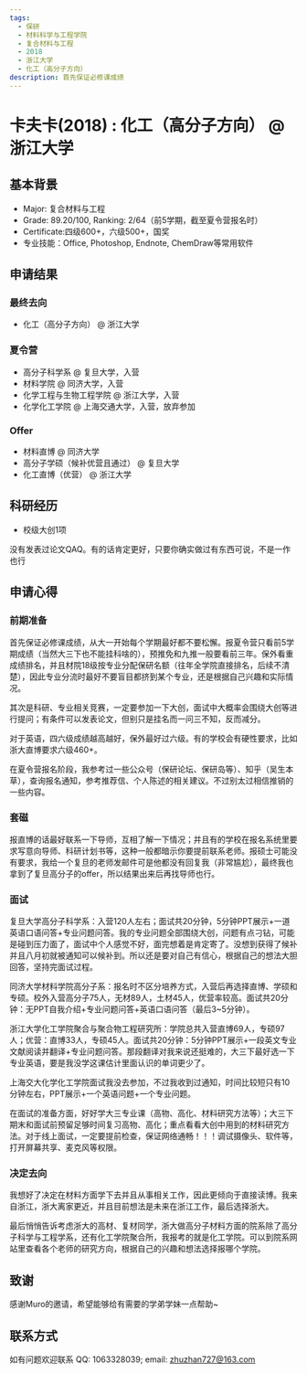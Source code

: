 ```yaml
---
tags:
  - 保研
  - 材料科学与工程学院
  - 复合材料与工程
  - 2018
  - 浙江大学
  - 化工（高分子方向）
description: 首先保证必修课成绩
---
```


# 卡夫卡(2018) : 化工（高分子方向） @ 浙江大学

## 基本背景

- Major: 复合材料与工程
- Grade: 89.20/100, Ranking: 2/64（前5学期，截至夏令营报名时）
- Certificate:四级600+，六级500+，国奖
- 专业技能：Office, Photoshop, Endnote, ChemDraw等常用软件

## 申请结果

### 最终去向

- 化工（高分子方向） @ 浙江大学

### 夏令营

- 高分子科学系 @ 复旦大学，入营
- 材料学院 @ 同济大学，入营
- 化学工程与生物工程学院 @ 浙江大学，入营
- 化学化工学院 @ 上海交通大学，入营，放弃参加

### Offer

- 材料直博 @ 同济大学
- 高分子学硕（候补优营且通过） @ 复旦大学
- 化工直博（优营） @ 浙江大学

## 科研经历

- 校级大创1项

没有发表过论文QAQ。有的话肯定更好，只要你确实做过有东西可说，不是一作也行

## 申请心得

### 前期准备

首先保证必修课成绩，从大一开始每个学期最好都不要松懈。报夏令营只看前5学期成绩（当然大三下也不能挂科啥的），预推免和九推一般要看前三年。保外看重成绩排名，并且材院18级按专业分配保研名额（往年全学院直接排名，后续不清楚），因此专业分流时最好不要盲目都挤到某个专业，还是根据自己兴趣和实际情况。

其次是科研、专业相关竞赛，一定要参加一下大创，面试中大概率会围绕大创等进行提问；有条件可以发表论文，但别只是挂名而一问三不知，反而减分。

对于英语，四六级成绩越高越好，保外最好过六级。有的学校会有硬性要求，比如浙大直博要求六级460+。

在夏令营报名阶段，我参考过一些公众号（保研论坛、保研岛等）、知乎（吴生本草），查询报名通知，参考推荐信、个人陈述的相关建议。不过别太过相信推销的一些内容。

### 套磁

报直博的话最好联系一下导师，互相了解一下情况；并且有的学校在报名系统里要求写意向导师、科研计划书等，这种一般都暗示你要提前联系老师。报硕士可能没有要求，我给一个复旦的老师发邮件可是他都没有回复我（非常尴尬），最终我也拿到了复旦高分子的offer，所以结果出来后再找导师也行。 

### 面试

复旦大学高分子科学系：入营120人左右；面试共20分钟，5分钟PPT展示+一道英语口语问答+专业问题问答。我的专业问题全部围绕大创，问题有点刁钻，可能是碰到压力面了，面试中个人感觉不好，面完想着是肯定寄了。没想到获得了候补并且八月初就被通知可以候补到。所以还是要对自己有信心，根据自己的想法大胆回答，坚持完面试过程。

同济大学材料学院高分子系：报名时不区分培养方式，入营后再选择直博、学硕和专硕。校外入营高分子75人，无材89人，土材45人，优营率较高。面试共20分钟：无PPT自我介绍+专业问题问答+英语口语问答（最后3~5分钟）。

浙江大学化工学院聚合与聚合物工程研究所：学院总共入营直博69人，专硕97人；优营：直博33人，专硕45人。面试共20分钟：5分钟PPT展示+一段英文专业文献阅读并翻译+专业问题问答。那段翻译对我来说还挺难的，大三下最好选一下专业英语，要是我没学这课估计里面认识的单词更少了。

上海交大化学化工学院面试我没去参加，不过我收到过通知，时间比较短只有10分钟左右，PPT展示+一个英语问题+一个专业问题。

在面试的准备方面，好好学大三专业课（高物、高化、材料研究方法等）；大三下期末和面试前预留足够时间复习高物、高化；重点看看大创中用到的材料研究方法。对于线上面试，一定要提前检查，保证网络通畅！！！调试摄像头、软件等，打开屏幕共享、麦克风等权限。

### 决定去向

我想好了决定在材料方面学下去并且从事相关工作，因此更倾向于直接读博。我来自浙江，浙大离家更近，并且目前想法是未来在浙江工作，最后选择浙大。

最后悄悄告诉考虑浙大的高材、复材同学，浙大做高分子材料方面的院系除了高分子科学与工程学系，还有化工学院聚合所，我报考的就是化工学院。可以到院系网站里查看各个老师的研究方向，根据自己的兴趣和想法选择报哪个学院。

## 致谢

感谢Muro的邀请，希望能够给有需要的学弟学妹一点帮助~

## 联系方式

如有问题欢迎联系 QQ: 1063328039; email: zhuzhan727@163.com
